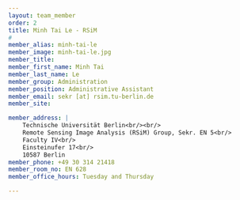 ```yaml
---
layout: team_member
order: 2
title: Minh Tai Le - RSiM
#
member_alias: minh-tai-le
member_image: minh-tai-le.jpg
member_title:
member_first_name: Minh Tai
member_last_name: Le
member_group: Administration
member_position: Administrative Assistant
member_email: sekr [at] rsim.tu-berlin.de
member_site:

member_address: |
    Technische Universität Berlin<br/><br/>
    Remote Sensing Image Analysis (RSiM) Group, Sekr. EN 5<br/>
    Faculty IV<br/>
    Einsteinufer 17<br/>
    10587 Berlin
member_phone: +49 30 314 21418
member_room_no: EN 628
member_office_hours: Tuesday and Thursday

---
```


